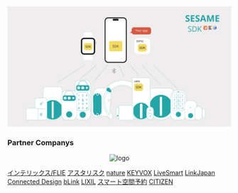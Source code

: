 ![SesameSDK](https://github.com/CANDY-HOUSE/.github/blob/main/profile/images/SesameSDK_new.png?raw=true)
<h3>Partner Companys</h3>
<p align="center">
  <img src="https://cdn.shopify.com/s/files/1/0016/1870/6495/files/partner_companys.png?v=1750728480" width="860px" alt="logo" style="max-width: "80%";"/>
</p>
<p>
  <a href="https://prtimes.jp/main/html/rd/p/000000051.000052057.html" target="_blank">インテリックス/FLIE</a>
  <a href="https://prtimes.jp/main/html/rd/p/000000008.000037218.html" target="_blank">アスタリスク</a>
  <a href="https://prtimes.jp/main/html/rd/p/000000142.000019285.html" target="_blank">nature</a>
  <a href="https://prtimes.jp/main/html/rd/p/000000011.000037218.html" target="_blank">KEYVOX</a>
  <a href="https://prtimes.jp/main/html/rd/p/000000010.000031331.html" target="_blank">LiveSmart</a>
  <a href="https://prtimes.jp/main/html/rd/p/000000022.000027777.html" target="_blank">LinkJapan</a>
  <a href="https://prtimes.jp/main/html/rd/p/000000022.000039435.html" target="_blank">Connected Design</a>
  <a href="https://rideblink.weebly.com/" target="_blank">bLink</a>
  <a href="https://store.lixil.co.jp/deat411.html" target="_blank">LIXIL</a>
  <a href="https://www.smartkaigisitsu.net/lp/smartlocks" target="_blank">スマート空間予約</a>
  <a href="https://x.com/RiiiverDev/status/1549287924960837635" target="_blank">CITIZEN</a>
</p>

